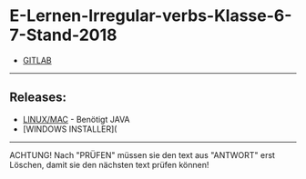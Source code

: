 # E-Lernen-Irregular-verbs-Klasse-6-7-Stand-2018
- [GITLAB](https://gitlab.com/Sharkbyteprojects/e-lernen-hilfe-2018)

---
## Releases: 
- [LINUX/MAC](https://github.com/Sharkbyteprojects/E-Lernen-Irregular-verbs-Klasse-6-7-Stand-2018/releases/download/LINUX%2FMAC/E-Lernen.jar) - Benötigt JAVA
- [WINDOWS INSTALLER](

---

ACHTUNG! Nach "PRÜFEN" müssen sie den text aus "ANTWORT" erst Löschen, damit sie den nächsten text prüfen können!
